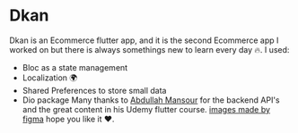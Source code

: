 # Dkan

Dkan is an Ecommerce flutter app, and it is the second Ecommerce app I worked on but there is always somethings new to learn every day 🔥.
I used:
- Bloc as a state management
- Localization 🌍
- Shared Preferences to store small data
- Dio package 
Many thanks to [Abdullah Mansour](https://github.com/abdullahmansss) for the backend API's and the great content in his Udemy flutter course.
[images made by figma](https://www.figma.com)
hope you like it ❤️.
